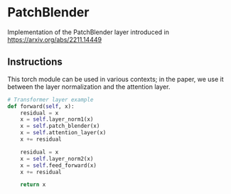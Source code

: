 # PatchBlender
Implementation of the PatchBlender layer introduced in https://arxiv.org/abs/2211.14449

## Instructions
This torch module can be used in various contexts; in the paper, we use it between the layer normalization and the attention layer.
```python
# Transformer layer example
def forward(self, x):
    residual = x
    x = self.layer_norm1(x)
    x = self.patch_blender(x)
    x = self.attention_layer(x)
    x += residual

    residual = x
    x = self.layer_norm2(x)
    x = self.feed_forward(x)
    x += residual

    return x
```
